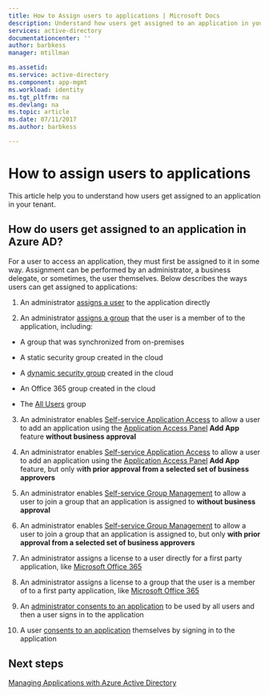 ```yaml
---
title: How to Assign users to applications | Microsoft Docs
description: Understand how users get assigned to an application in your tenant
services: active-directory
documentationcenter: ''
author: barbkess
manager: mtillman

ms.assetid: 
ms.service: active-directory
ms.component: app-mgmt
ms.workload: identity
ms.tgt_pltfrm: na
ms.devlang: na
ms.topic: article
ms.date: 07/11/2017
ms.author: barbkess

---
```


# How to assign users to applications

This article help you to understand how users get assigned to an application in your tenant.

## How do users get assigned to an application in Azure AD?

For a user to access an application, they must first be assigned to it in some way. Assignment can be performed by an administrator, a business delegate, or sometimes, the user themselves. Below describes the ways users can get assigned to applications:

1.  An administrator [assigns a user](https://docs.microsoft.com/azure/active-directory/active-directory-coreapps-assign-user-azure-portal) to the application directly

2.  An administrator [assigns a group](https://docs.microsoft.com/azure/active-directory/active-directory-coreapps-assign-user-azure-portal) that the user is a member of to the application, including:

  * A group that was synchronized from on-premises

  * A static security group created in the cloud

  * A [dynamic security group](https://docs.microsoft.com/azure/active-directory/active-directory-groups-dynamic-membership-azure-portal) created in the cloud

  * An Office 365 group created in the cloud

  * The [All Users](https://docs.microsoft.com/azure/active-directory/active-directory-accessmanagement-dedicated-groups) group

3.  An administrator enables [Self-service Application Access](https://docs.microsoft.com/azure/active-directory/active-directory-self-service-application-access) to allow a user to add an application using the [Application Access Panel](https://docs.microsoft.com/azure/active-directory/active-directory-saas-access-panel-introduction) **Add App** feature **without business approval**

4.  An administrator enables [Self-service Application Access](https://docs.microsoft.com/azure/active-directory/active-directory-self-service-application-access) to allow a user to add an application using the [Application Access Panel](https://docs.microsoft.com/azure/active-directory/active-directory-saas-access-panel-introduction) **Add App** feature, but only w**ith prior approval from a selected set of business approvers**

5.  An administrator enables [Self-service Group Management](https://docs.microsoft.com/azure/active-directory/active-directory-accessmanagement-self-service-group-management) to allow a user to join a group that an application is assigned to **without business approval**

6.  An administrator enables [Self-service Group Management](https://docs.microsoft.com/azure/active-directory/active-directory-accessmanagement-self-service-group-management) to allow a user to join a group that an application is assigned to, but only **with prior approval from a selected set of business approvers**

7.  An administrator assigns a license to a user directly for a first party application, like [Microsoft Office 365](http://products.office.com/)

8.  An administrator assigns a license to a group that the user is a member of to a first party application, like [Microsoft Office 365](http://products.office.com/)

9.  An [administrator consents to an application](https://docs.microsoft.com/azure/active-directory/develop/active-directory-devhowto-multi-tenant-overview#understanding-user-and-admin-consent) to be used by all users and then a user signs in to the application

10. A user [consents to an application](https://docs.microsoft.com/azure/active-directory/develop/active-directory-devhowto-multi-tenant-overview#understanding-user-and-admin-consent) themselves by signing in to the application

## Next steps
[Managing Applications with Azure Active Directory](manage-apps/what-is-application-management.md)

